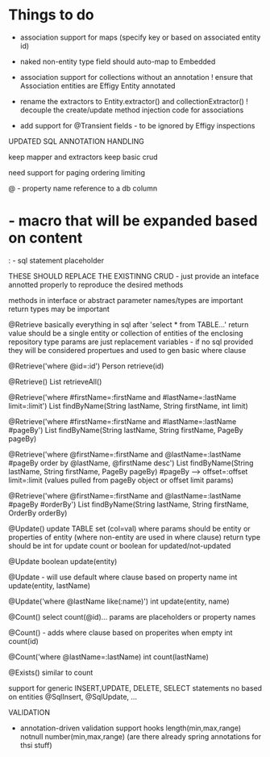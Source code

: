 
# Things to do

- association support for maps (specify key or based on associated entity id)
- naked non-entity type field should auto-map to Embedded
- association support for collections without an annotation
! ensure that Association entities are Effigy Entity annotated

- rename the extractors to Entity.extractor() and collectionExtractor()
! decouple the create/update method injection code for associations

- add support for @Transient fields - to be ignored by Effigy inspections


UPDATED SQL ANNOTATION HANDLING


keep mapper and extractors
keep basic crud

need support for
  paging
  ordering
  limiting

@ - property name reference to a db column
# - macro that will be expanded based on content
: - sql statement placeholder

THESE SHOULD REPLACE THE EXISTINNG CRUD - just provide an inteface annotted properly to reproduce the desired
methods

methods in interface or abstract
parameter names/types are important
return types may be important

@Retrieve
  basically everything in sql after 'select * from TABLE...'
  return value should be a single entity or collection of entities of the enclosing repository type
  params are just replacement variables - if no sql provided they will be considered propertues and used to gen basic where clause

@Retrieve('where @id=:id')
Person retrieve(id)

@Retrieve()
List<Person> retrieveAll()

@Retrieve('where #firstName=:firstName and #lastName=:lastName limit=:limit')
List<Person> findByName(String lastName, String firstName, int limit)

@Retrieve('where #firstName=:firstName and #lastName=:lastName #pageBy')
List<Person> findByName(String lastName, String firstName, PageBy pageBy)

@Retrieve('where @firstName=:firstName and @lastName=:lastName #pageBy order by @lastName, @firstName desc')
List<Person> findByName(String lastName, String firstName, PageBy pageBy)
  #pageBy --> offset=:offset limit=:limit (values pulled from pageBy object or offset limit params)

@Retrieve('where @firstName=:firstName and @lastName=:lastName #pageBy #orderBy')
List<Person> findByName(String lastName, String firstName, OrderBy orderBy)


@Update()
  update TABLE set (col=val) where
  params should be entity or properties of entity (where non-entity are used in where clause)
  return type should be int for update count or boolean for updated/not-updated

@Update
boolean update(entity)

@Update - will use default where clause based on property name
int update(entity, lastName)

@Update('where @lastName like(:name)')
int update(entity, name)


@Count()
  select count(@id)...
  params are placeholders or property names

@Count() - adds where clause based on properites when empty
int count(id)

@Count('where @lastName=:lastName)
int count(lastName)


@Exists()
  similar to count

support for generic INSERT,UPDATE, DELETE, SELECT statements no based on entities
@SqlInsert, @SqlUpdate, ...



VALIDATION

- annotation-driven validation support hooks
    length(min,max,range)
    notnull
    number(min,max,range)
    (are there already spring annotations for thsi stuff)